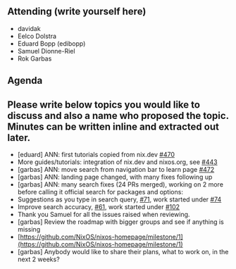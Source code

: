 ## Attending (write yourself here)
* davidak
* Eelco Dolstra
* Eduard Bopp (edibopp)
* Samuel Dionne-Riel
* Rok Garbas
## Agenda
## Please write below topics you would like to discuss and also a name who proposed the topic. Minutes can be written inline and extracted out later.
* \[eduard\] ANN: first tutorials copied from nix.dev [\#470](https://github.com/NixOS/nixos-homepage/pull/470)
* More guides/tutorials: integration of nix.dev and nixos.org, see [\#443](https://github.com/NixOS/nixos-homepage/issues/443)
* \[garbas\] ANN: move search from navigation bar to learn page [\#472](https://github.com/NixOS/nixos-homepage/pull/472)
* \[garbas\] ANN: landing page changed, with many fixes following up
* \[garbas\] ANN: many search fixes (24 PRs merged), working on 2 more before calling it official search for packages and options:
* Suggestions as you type in search query, [\#71](https://github.com/NixOS/nixos-search/issues/71), work started under [\#74](https://github.com/NixOS/nixos-search/pull/74)
* Improve search accuracy, [\#61](https://github.com/NixOS/nixos-search/pull/61), work started under [\#102](https://github.com/NixOS/nixos-search/pull/102)
* Thank you Samuel for all the issues raised when reviewing.
* \[garbas\] Review the roadmap with bigger groups and see if anything is missing
* [https://github.com/NixOS/nixos-homepage/milestone/1](https://github.com/NixOS/nixos-homepage/milestone/1)
* \[garbas\] Anybody would like to share their plans, what to work on, in the next 2 weeks?
